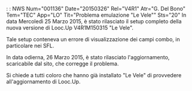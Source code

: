  :  : NWS Num="001136" Date="20150326" Rel="V4R1" Atr="G. Del Bono" Tem="TEC" App="LO" Tit="Problema emulazione "Le Vele"" Sts="20"
In data Mercoledì 25 Marzo 2015, è stato rilasciato il setup completo della nuova versione di Looc.Up V4R1M150315 "Le Vele".

Tale setup conteneva un errore di visualizzazione dei campi combo, in particolare nei SFL.

In data odierna, 26 Marzo 2015, è stato rilasciato l'aggiornamento, scaricabile dal sito, che corregge il problema.

Si chiede a tutti coloro che hanno già installato "Le Vele" di provvedere all'aggiornamento di Looc.Up.
